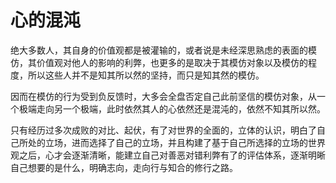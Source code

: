 # 心的混沌

绝大多数人，其自身的价值观都是被灌输的，或者说是未经深思熟虑的表面的模仿，其价值观对他人的影响的利弊，也更多的是取决于其模仿对象以及模仿的程度，所以这些人并不是知其所以然的坚持，而只是知其然的模仿。

因而在模仿的行为受到负反馈时，大多会全盘否定自己此前坚信的模仿对象，从一个极端走向另一个极端，此时依然其人的心依然还是混沌的，依然不知其所以然。

只有经历过多次成败的对比、起伏，有了对世界的全面的，立体的认识，明白了自己所处的立场，进而选择了自己的立场，并且构建了基于自己所选择的立场的世界观之后，心才会逐渐清晰，能建立自己对善恶对错利弊有了的评估体系，逐渐明晰自己想要的是什么，明确志向，走向行与知合的修行之路。

